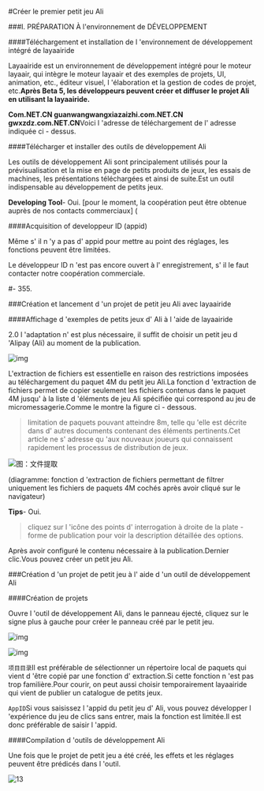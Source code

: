 #Créer le premier petit jeu Ali

###I. PRÉPARATION À l'environnement de DÉVELOPPEMENT

####Téléchargement et installation de l 'environnement de développement intégré de layaairide

Layaairide est un environnement de développement intégré pour le moteur layaair, qui intègre le moteur layaair et des exemples de projets, UI, animation, etc., éditeur visuel, l 'élaboration et la gestion de codes de projet, etc.**Après Beta 5, les développeurs peuvent créer et diffuser le projet Ali en utilisant la layaairide.**

**Com.NET.CN guanwangwangxiazaizhi.com.NET.CN gwxzdz.com.NET.CN**Voici l 'adresse de téléchargement de l' adresse indiquée ci - dessus.



####Télécharger et installer des outils de développement Ali

Les outils de développement Ali sont principalement utilisés pour la prévisualisation et la mise en page de petits produits de jeux, les essais de machines, les présentations téléchargées et ainsi de suite.Est un outil indispensable au développement de petits jeux.

**Developing Tool**- Oui.
[pour le moment, la coopération peut être obtenue auprès de nos contacts commerciaux] (



####Acquisition of developpeur ID (appid)

Même s' il n 'y a pas d' appid pour mettre au point des réglages, les fonctions peuvent être limitées.

Le développeur ID n 'est pas encore ouvert à l' enregistrement, s' il le faut contacter notre coopération commerciale.

#- 355.

###Création et lancement d 'un projet de petit jeu Ali avec layaairide

####Affichage d 'exemples de petits jeux d' Ali à l 'aide de layaairide

2.0 l 'adaptation n' est plus nécessaire, il suffit de choisir un petit jeu d 'Alipay (Ali) au moment de la publication.

![img](img/baidu.png)





L'extraction de fichiers est essentielle en raison des restrictions imposées au téléchargement du paquet 4M du petit jeu Ali.La fonction d 'extraction de fichiers permet de copier seulement les fichiers contenus dans le paquet 4M jusqu' à la liste d 'éléments de jeu Ali spécifiée qui correspond au jeu de micromessagerie.Comme le montre la figure ci - dessous.

> limitation de paquets pouvant atteindre 8m, telle qu 'elle est décrite dans d' autres documents contenant des éléments pertinents.Cet article ne s' adresse qu 'aux nouveaux joueurs qui connaissent rapidement les processus de distribution de jeux.

![图：文件提取](img/2-4.png) 

(diagramme: fonction d 'extraction de fichiers permettant de filtrer uniquement les fichiers de paquets 4M cochés après avoir cliqué sur le navigateur)

**Tips**- Oui.

> cliquez sur l 'icône des points d' interrogation à droite de la plate - forme de publication pour voir la description détaillée des options.

Après avoir configuré le contenu nécessaire à la publication.Dernier clic.Vous pouvez créer un petit jeu Ali.



###Création d 'un projet de petit jeu à l' aide d 'un outil de développement Ali

####Création de projets

Ouvre l 'outil de développement Ali, dans le panneau éjecté, cliquez sur le signe plus à gauche pour créer le panneau créé par le petit jeu.

![img](img/baidu0.png) 

  ![img](img/baidu1.png)

`项目目录`Il est préférable de sélectionner un répertoire local de paquets qui vient d 'être copié par une fonction d' extraction.Si cette fonction n 'est pas trop familière.Pour courir, on peut aussi choisir temporairement layaairide qui vient de publier un catalogue de petits jeux.

`AppID`Si vous saisissez l 'appid du petit jeu d' Ali, vous pouvez développer l 'expérience du jeu de clics sans entrer, mais la fonction est limitée.Il est donc préférable de saisir l 'appid.



####Compilation d 'outils de développement Ali

Une fois que le projet de petit jeu a été créé, les effets et les réglages peuvent être prédicés dans l 'outil.

![13](img/baidu2.png) 







